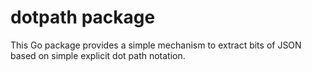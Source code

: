 
# dotpath package

This Go package provides a simple mechanism to extract bits of
JSON based on simple explicit dot path notation.

